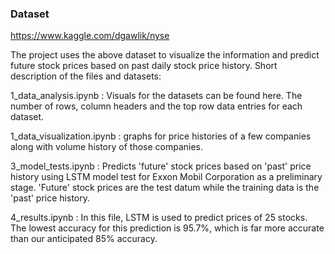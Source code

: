 ### Dataset
https://www.kaggle.com/dgawlik/nyse

The project uses the above dataset to visualize the information and predict future stock prices based on past daily stock price history. Short description of the files and datasets: 

1_data_analysis.ipynb : Visuals for the datasets can be found here. The number of rows, column headers and the top row data entries for each dataset.

1_data_visualization.ipynb : graphs for price histories of a few companies along with volume history of those companies. 

3_model_tests.ipynb : Predicts 'future' stock prices based on 'past' price history using LSTM model test for Exxon Mobil Corporation as a preliminary stage. 'Future' stock prices are the test datum while the training data is the 'past' price history. 

4_results.ipynb : In this file, LSTM is used to predict prices of 25 stocks. The lowest accuracy for this prediction is 95.7%, which is far more accurate than our anticipated 85% accuracy. 
